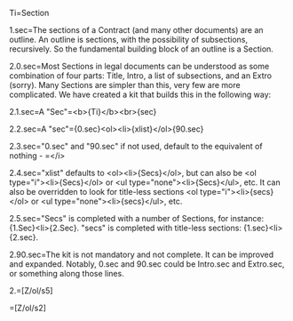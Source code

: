 Ti=Section

1.sec=The sections of a Contract (and many other documents) are an outline.  An outline is sections, with the possibility of subsections, recursively.  So the fundamental building block of an outline is a Section.

2.0.sec=Most Sections in legal documents can be understood as some combination of four parts: Title, Intro, a list of subsections, and an Extro (sorry).  Many Sections are simpler than this, very few are more complicated.  We have created a kit that builds this in the following way:

2.1.sec=A "Sec"=&#60;b>&#123;Ti}&#60;/b>&#60;br>&#123;sec}

2.2.sec=A "sec"=&#123;0.sec}&#60;ol>&#60;li>&#123;xlist}&#60;/ol>&#123;90.sec}

2.3.sec="0.sec" and "90.sec" if not used, default to the equivalent of nothing - =&#60;/i>

2.4.sec="xlist" defaults to &#60;ol>&#60;li>&#123;Secs}&#60;/ol>, but can also be &#60;ol type="i">&#60;li>&#123;Secs}&#60;/ol> or &#60;ul type="none">&#60;li>&#123;Secs}&#60;/ul>, etc.  It can also be overridden to look for title-less sections &#60;ol type="i">&#60;li>&#123;secs}&#60;/ol> or &#60;ul type="none">&#60;li>&#123;secs}&#60;/ul>, etc.

2.5.sec="Secs" is completed with a number of Sections, for instance: &#123;1.Sec}&#60;li>&#123;2.Sec}. "secs" is completed with title-less sections:  &#123;1.sec}&#60;li>&#123;2.sec}.

2.90.sec=The kit is not mandatory and not complete.  It can be improved and expanded.  Notably, 0.sec and 90.sec could be Intro.sec and Extro.sec, or something along those lines.

2.=[Z/ol/s5] 

=[Z/ol/s2]